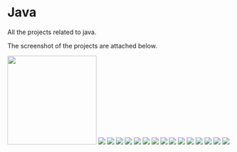 # Java

All the projects related to java.

The screenshot of the projects are attached below.

<img src = "https://user-images.githubusercontent.com/59787504/92300261-2fc8ee00-ef79-11ea-9afc-323e035f8abc.png" height="200" width="200">

<img src = "https://user-images.githubusercontent.com/59787504/92300236-1b84f100-ef79-11ea-9bd0-0d7a085c488c.png">

<img src = "https://user-images.githubusercontent.com/59787504/92300264-30fa1b00-ef79-11ea-9aab-e5aa5db52ffe.png">

<img src = "https://user-images.githubusercontent.com/59787504/92300266-335c7500-ef79-11ea-9b38-73dbe56d5a0a.png">

<img src = "https://user-images.githubusercontent.com/59787504/92300259-2f305780-ef79-11ea-8126-be449b5eab24.png">

<img src = "https://user-images.githubusercontent.com/59787504/92300257-2d669400-ef79-11ea-8c1f-1a41f8162a06.png">

<img src = "https://user-images.githubusercontent.com/59787504/92300255-2b9cd080-ef79-11ea-9035-d1d1ef3df435.png">

<img src = "https://user-images.githubusercontent.com/59787504/92300254-2a6ba380-ef79-11ea-817c-e94bb78a2baa.png">

<img src = "https://user-images.githubusercontent.com/59787504/92300251-293a7680-ef79-11ea-82b6-10b1907d9a2d.png">

<img src = "https://user-images.githubusercontent.com/59787504/92300242-22136880-ef79-11ea-95e9-ab425be9f194.png">

<img src = "https://user-images.githubusercontent.com/59787504/92300241-20e23b80-ef79-11ea-8016-06d78d20e479.png">

<img src = "https://user-images.githubusercontent.com/59787504/92300248-26d81c80-ef79-11ea-816d-d24abf12f490.png">

<img src = "https://user-images.githubusercontent.com/59787504/92300245-23dd2c00-ef79-11ea-8fed-46e9efc6e256.png">

<img src = "https://user-images.githubusercontent.com/59787504/92300246-250e5900-ef79-11ea-95ad-05c6d77e65f9.png">

<img src = "https://user-images.githubusercontent.com/59787504/92300239-1fb10e80-ef79-11ea-9a9f-93d4a57b9e56.png">

<img src = "https://user-images.githubusercontent.com/59787504/92300237-1d4eb480-ef79-11ea-96c0-cefe9362bf85.png">
